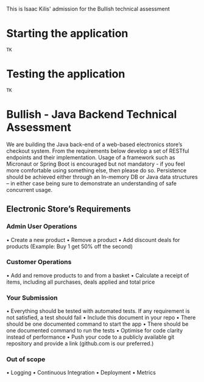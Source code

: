 This is Isaac Kilis' admission for the Bullish technical assessment

# Starting the application

```
TK
```

# Testing the application

```
TK
```

# Bullish - Java Backend Technical Assessment

We are building the Java back-end of a web-based electronics store’s checkout system. From the
requirements below develop a set of RESTful endpoints and their implementation.
Usage of a framework such as Micronaut or Spring Boot is encouraged but not mandatory - if you
feel more comfortable using something else, then please do so.
Persistence should be achieved either through an In-memory DB or Java data structures – in either
case being sure to demonstrate an understanding of safe concurrent usage.

## Electronic Store’s Requirements
### Admin User Operations

• Create a new product
• Remove a product
• Add discount deals for products (Example: Buy 1 get 50% off the second)

### Customer Operations

• Add and remove products to and from a basket
• Calculate a receipt of items, including all purchases, deals applied and total price

### Your Submission

• Everything should be tested with automated tests. If any requirement is not satisfied, a test
should fail
• Include this document in your repo
• There should be one documented command to start the app
• There should be one documented command to run the tests
• Optimise for code clarity instead of performance
• Push your code to a publicly available git repository and provide a link (github.com is our
preferred.)

### Out of scope
• Logging
• Continuous Integration
• Deployment
• Metrics
